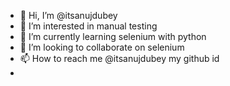 - 👋 Hi, I’m @itsanujdubey
- 👀 I’m interested in manual testing
- 🌱 I’m currently learning selenium with python
- 💞️ I’m looking to collaborate on selenium
- 📫 How to reach me @itsanujdubey my github id
- 
<!---
itsanujdubey/itsanujdubey is a ✨ special ✨ repository because its `README.md` (this file) appears on your GitHub profile.
You can click the Preview link to take a look at your changes.
--->
